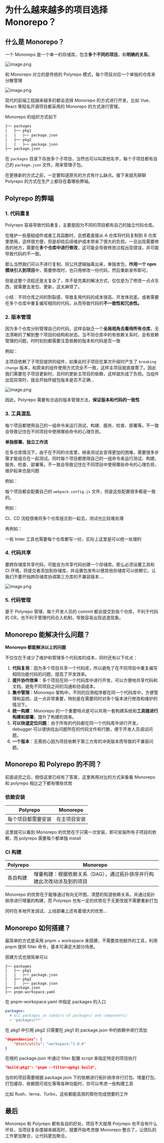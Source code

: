 # 为什么越来越多的项目选择 Monorepo？

## 什么是 Monorepo？

一个 Monorepo 是一个单一的存储库，包含**多个不同的项目**，和**明确的关系**。

![image.png](https://p6-juejin.byteimg.com/tos-cn-i-k3u1fbpfcp/ba8dbd7b42ff4f57b41e51c1716df5fd~tplv-k3u1fbpfcp-watermark.image?)

和 Monorepo 对立的是传统的 Polyrepo 模式，每个项目对应一个单独的仓库来分散管理

![image.png](https://p3-juejin.byteimg.com/tos-cn-i-k3u1fbpfcp/45503aa18d984cbfab42ebf7430c646e~tplv-k3u1fbpfcp-watermark.image?)

现代的前端工程越来越多的都会选择 Monorepo 的方式进行开发，比如 Vue、React 等知名开源项目都采用的 Monorepo 的方式进行管理。

Monorepo 的组织方式如下

```diff
├── packages
|   ├── pkg1
|   |   ├── package.json
|   ├── pkg2
|   |   ├── package.json
├── package.json
```

在 `packages` 目录下存放多个子项目，当然也可以叫其他名字，每个子项目都有自己的 `package.json` 文件，用来管理子包。

在更换新的方式之前，一定要知道原先的方式有什么缺点。接下来就先聊聊 Polyrepo 的方式在生产上都存在着哪些弊端。

## Polyrepo 的弊端

### 1. 代码重复

Polyrepo 容易导致代码重复，主要是因为不同的项目都有自己的独立代码仓库。

在维护一些基础组件或者工具函数时，会想着直接从 A 仓库将代码复制到 B 仓库里使用，这样很方便，但是却给后续维护成本带来了很大的负担。一旦出现需要修改的地方，需要在**多个仓库中进行修改**，这可能会导致修改过程出现错误，并可能导致代码的不一致。

那么当然我们可以不进行复制，将公共逻辑抽离出来，单独发包，**作用一个 npm 模块引入到项目**中，需要修改时，也只用修改一份代码，然后重新发布即可。

但是这整个流程还是太复杂了，并不是完美的解决方式，仅仅是为了修改一点点东西，就需要去发包、更新，这太麻烦了。

小结：不同仓库之间的割裂感、导致复用代码的成本很高，开发体验差。或者需要在多个仓库中重复编写相同的代码，从而导致代码的**不一致性和冗余性。**

### 2. 版本管理

因为多个仓库分别管理自己的代码，这样会缺乏一个**全局视角去看待所有仓库**，无法清晰的了解到整个项目的结构和状态。当不同仓库中的有依赖关系时，会有依赖管理的问题，时时刻刻都需要注意依赖的版本和代码是否一致

例如：

主项目依赖了子项目提供的组件，如果此时子项目在某次升级时产生了 `breaking change` 版本，和原来的组件使用方式完全不一致，这样主项目就直接寄了。因此我们需要在子项目更新时，及时的更新主项目的依赖，这样就形成了负担。当组件出现异常时，就会开始怀疑包版本是否不正确...

![image.png](https://p1-juejin.byteimg.com/tos-cn-i-k3u1fbpfcp/4f65b2e42b55469ba9eb194b839c14a4~tplv-k3u1fbpfcp-watermark.image?)

因此，Polyrepo 需要有合适的版本管理方法，**保证版本和代码的一致性**

### 3. 工具混乱

每个项目都使用自己的一组命令来运行测试、构建、服务、检查、部署等。不一致会导致记住在不同项目中使用哪些命令的心理负担。

**单独部署、独立工作流**

在多仓库情况下，由于在不同的仓库里，继承测试会变得更加的困难，需要很多步骤才能组合在一起测试。同时每个项目都使用自己的一组命令来运行测试、构建、服务、检查、部署等。不一致会导致记住在不同项目中使用哪些命令的心理负担，维护起来也是问题

例如：

每个项目都会配置自己的 `webpack.config.js` 文件，但是这些配置很多都是一致的。

例如：

CI、CD 流程很难将多个仓库组合到一起去，测试也比较难处理

再例如：

一些 linter 工具也需要每个仓库都写一份，实际上这里是可以统一处理的

### 4. 代码共享

要跨存储库共享代码，可能会为共享代码创建一个存储库。那么必须设置工具和 CI 环境，将提交者添加到存储库，并设置包发布以便其他存储库可以依赖它。让我们不要开始跨存储库协调第三方库的不兼容版本....

![image.png](https://p3-juejin.byteimg.com/tos-cn-i-k3u1fbpfcp/5dd49a9d663a464badeb6d5662df8e13~tplv-k3u1fbpfcp-watermark.image?)

### 5. 代码管理

基于 Polyrepo 管理，每个开发人员的 commit 都会提交到各个仓库，不利于代码的 CR，也不利于管理代码合入机制，导致容易出现逃逸现象。

## Monorepo 能解决什么问题？

**Monorepo 都能解决以上的问题**

不仅仅在于减少了维护和管理多个代码库的成本，同时还有以下优点：

1. **代码复用**：因为多个项目共享一个代码库，所以避免了在不同项目中重复编写相同功能代码的问题，提高了开发效率。
2. **提升协作效率**：多个项目在同一个代码库中进行开发，可以方便地共享代码和文档，避免不同项目之间的沟通和协调成本。
3. **集中管理**：Monorepo 架构中，不同的应用程序都在同一个代码库中，方便管理和监控。这一点非常重要，特别是在需要同时对多个版本进行修改和维护的情况下。
4. **统一构建**：Monorepo 的一个重要特点是可以共用一套构建系统和**工具链进行构建和部署**，提升了构建的效率。
5. **可以快速定位问题**：由于所有的代码都在同一个代码库中进行开发，debugger 可以很快找出问题所在的代码文件和行数，便于开发人员调试问题。
6. **一个版本**：无需担心因为项目依赖于第三方库的冲突版本而导致的不兼容问题。

## Monorepo 和 Polyrepo 的不同？

前面说完之后，相信这里已经有了答案，这里再用对比的方式来看看 Monorepo 和 polyrepo 相比之下都有哪些优势

### 依赖安装

| Polyrepo | Monorepo |
| -------- | -------- |
| 每个项目都需要安装  | 在主项目安装       |

这里就可以看到 Monorepo 的优势在于只需一次安装，即可安装所有子项目的依赖，而 polyrepo 需要每个都单独 install

### CI 构建

| Polyrepo | Monorepo |
| -------- | -------- |
| 各自构建  | 增量构建：根据依赖关系（DAG），通过拓扑排序并行构建此次改动涉及到的项目       |

Monorepo 的优势在于能够通过有向无环图，清楚的知道依赖关系，并通过拓扑排序进行增量的构建，而 Polyrepo 也有一定的优势在于无更改就不需要重新打包

同时在本地开发调试、上线部署上还有着很大的优势...

## Monorepo 如何搭建？

最简单的方式是采用 pnpm + workspace 来搭建，不需要其他额外的工具，利用 pnpm 提供 filter 命令，基本可满足大部分场景。

搭建方式也很简单可以

```
├── packages
|   ├── pkg1
|   |   ├── package.json
|   ├── pkg2
|   |   ├── package.json
├── package.json
├── pnpm-workspace.yaml
```

在 pnpm-workspace.yaml 中指定 packages 的入口

```yaml
packages:
  # all packages in subdirs of packages/ and components/
  - 'packages/**'
```

在 pkg1 中引用 pkg2 只需要在 pkg1 的 package.json 中的依赖中进行添加

```json
"dependencies": { 
    "@test/utils": "workspace:^1.0.0"
}
```

在根的 package.json 中通过 filter 配置 script 来指定特定的项目执行

```json
"build:pkg1": "pnpm --filter=@pkg1 build",
```

当你的项目需要根据 package.json 下的依赖进行拓扑排序并行打包、增量打包、打包缓存、依赖图可视化等等各种功能时，你可以考虑一些构建工具

比如 Rush、lerna、Turbo，这些都能高效的帮你完成想要的工作

## 最后

Monorepo 和 Polyrepo 都有各自的好处，项目不大就用 Polyrepo 也不会有什么坏处，当项目复杂度越来越高时，就要开始考虑做 Monorepo 整合了，让团队的工作更加聚合，让代码更加聚合。
